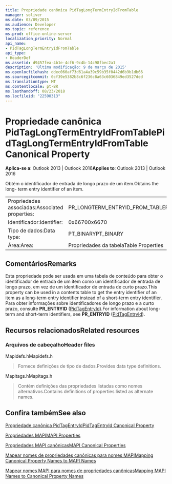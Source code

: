 ```yaml
---
title: Propriedade canônica PidTagLongTermEntryIdFromTable
manager: soliver
ms.date: 03/09/2015
ms.audience: Developer
ms.topic: reference
ms.prod: office-online-server
localization_priority: Normal
api_name:
- PidTagLongTermEntryIdFromTable
api_type:
- HeaderDef
ms.assetid: d9457fea-4b1e-4cf6-9c4b-14c98fbec2a1
description: 'Última modificação: 9 de março de 2015'
ms.openlocfilehash: ddec060af73d61a4a39c59b35f0442d6b9b1db66
ms.sourcegitcommit: 0cf39e5382b8c6f236c8a63c6036849ed3527ded
ms.translationtype: MT
ms.contentlocale: pt-BR
ms.lasthandoff: 08/23/2018
ms.locfileid: "22590313"
---
```

# <a name="pidtaglongtermentryidfromtable-canonical-property"></a><span data-ttu-id="00e2c-103">Propriedade canônica PidTagLongTermEntryIdFromTable</span><span class="sxs-lookup"><span data-stu-id="00e2c-103">PidTagLongTermEntryIdFromTable Canonical Property</span></span>

  
  
<span data-ttu-id="00e2c-104">**Aplica-se a**: Outlook 2013 | Outlook 2016</span><span class="sxs-lookup"><span data-stu-id="00e2c-104">**Applies to**: Outlook 2013 | Outlook 2016</span></span> 
  
<span data-ttu-id="00e2c-105">Obtém o identificador de entrada de longo prazo de um item.</span><span class="sxs-lookup"><span data-stu-id="00e2c-105">Obtains the long- term entry identifier of an item.</span></span>
  
|||
|:-----|:-----|
|<span data-ttu-id="00e2c-106">Propriedades associadas:</span><span class="sxs-lookup"><span data-stu-id="00e2c-106">Associated properties:</span></span>  <br/> |<span data-ttu-id="00e2c-107">PR_LONGTERM_ENTRYID_FROM_TABLE</span><span class="sxs-lookup"><span data-stu-id="00e2c-107">PR_LONGTERM_ENTRYID_FROM_TABLE</span></span>  <br/> |
|<span data-ttu-id="00e2c-108">Identificador:</span><span class="sxs-lookup"><span data-stu-id="00e2c-108">Identifier:</span></span>  <br/> |<span data-ttu-id="00e2c-109">0x6670</span><span class="sxs-lookup"><span data-stu-id="00e2c-109">0x6670</span></span>  <br/> |
|<span data-ttu-id="00e2c-110">Tipo de dados:</span><span class="sxs-lookup"><span data-stu-id="00e2c-110">Data type:</span></span>  <br/> |<span data-ttu-id="00e2c-111">PT_BINARY</span><span class="sxs-lookup"><span data-stu-id="00e2c-111">PT_BINARY</span></span>  <br/> |
|<span data-ttu-id="00e2c-112">Área:</span><span class="sxs-lookup"><span data-stu-id="00e2c-112">Area:</span></span>  <br/> |<span data-ttu-id="00e2c-113">Propriedades da tabela</span><span class="sxs-lookup"><span data-stu-id="00e2c-113">Table Properties</span></span>  <br/> |
   
## <a name="remarks"></a><span data-ttu-id="00e2c-114">Comentários</span><span class="sxs-lookup"><span data-stu-id="00e2c-114">Remarks</span></span>

<span data-ttu-id="00e2c-115">Esta propriedade pode ser usada em uma tabela de conteúdo para obter o identificador de entrada de um item como um identificador de entrada de longo prazo, em vez de um identificador de entrada de curto prazo.</span><span class="sxs-lookup"><span data-stu-id="00e2c-115">This property can be used in a contents table to get the entry identifier of an item as a long-term entry identifier instead of a short-term entry identifier.</span></span> <span data-ttu-id="00e2c-116">Para obter informações sobre identificadores de longo prazo e a curto prazo, consulte **PR_ENTRYID** ([PidTagEntryId](pidtagentryid-canonical-property.md)).</span><span class="sxs-lookup"><span data-stu-id="00e2c-116">For information about long-term and short-term identifiers, see **PR_ENTRYID** ([PidTagEntryId](pidtagentryid-canonical-property.md)).</span></span>
  
## <a name="related-resources"></a><span data-ttu-id="00e2c-117">Recursos relacionados</span><span class="sxs-lookup"><span data-stu-id="00e2c-117">Related resources</span></span>

### <a name="header-files"></a><span data-ttu-id="00e2c-118">Arquivos de cabeçalho</span><span class="sxs-lookup"><span data-stu-id="00e2c-118">Header files</span></span>

<span data-ttu-id="00e2c-119">Mapidefs.h</span><span class="sxs-lookup"><span data-stu-id="00e2c-119">Mapidefs.h</span></span>
  
> <span data-ttu-id="00e2c-120">Fornece definições de tipo de dados.</span><span class="sxs-lookup"><span data-stu-id="00e2c-120">Provides data type definitions.</span></span>
    
<span data-ttu-id="00e2c-121">Mapitags.h</span><span class="sxs-lookup"><span data-stu-id="00e2c-121">Mapitags.h</span></span>
  
> <span data-ttu-id="00e2c-122">Contém definições das propriedades listadas como nomes alternativos.</span><span class="sxs-lookup"><span data-stu-id="00e2c-122">Contains definitions of properties listed as alternate names.</span></span>
    
## <a name="see-also"></a><span data-ttu-id="00e2c-123">Confira também</span><span class="sxs-lookup"><span data-stu-id="00e2c-123">See also</span></span>



[<span data-ttu-id="00e2c-124">Propriedade canônica PidTagEntryId</span><span class="sxs-lookup"><span data-stu-id="00e2c-124">PidTagEntryId Canonical Property</span></span>](pidtagentryid-canonical-property.md)


[<span data-ttu-id="00e2c-125">Propriedades MAPI</span><span class="sxs-lookup"><span data-stu-id="00e2c-125">MAPI Properties</span></span>](mapi-properties.md)
  
[<span data-ttu-id="00e2c-126">Propriedades MAPI canônicas</span><span class="sxs-lookup"><span data-stu-id="00e2c-126">MAPI Canonical Properties</span></span>](mapi-canonical-properties.md)
  
[<span data-ttu-id="00e2c-127">Mapear nomes de propriedades canônicas para nomes MAPI</span><span class="sxs-lookup"><span data-stu-id="00e2c-127">Mapping Canonical Property Names to MAPI Names</span></span>](mapping-canonical-property-names-to-mapi-names.md)
  
[<span data-ttu-id="00e2c-128">Mapear nomes MAPI para nomes de propriedades canônicas</span><span class="sxs-lookup"><span data-stu-id="00e2c-128">Mapping MAPI Names to Canonical Property Names</span></span>](mapping-mapi-names-to-canonical-property-names.md)

